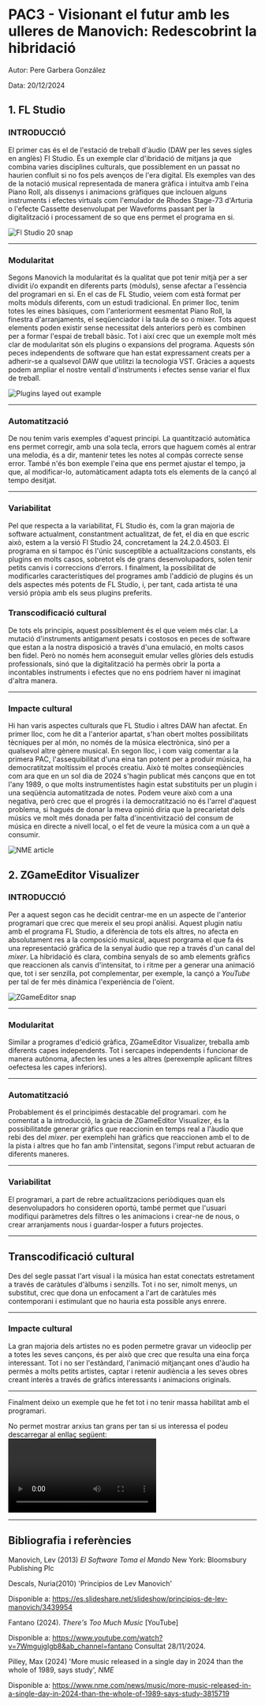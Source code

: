# PAC3 - Visionant el futur amb les ulleres de Manovich: Redescobrint la hibridació


Autor: Pere Garbera González


Data: 20/12/2024


## 1. FL Studio 
### INTRODUCCIÓ
El primer cas és el de l'estació de treball d'àudio (DAW per les seves sigles en anglès) Fl Studio. És un exemple clar d'ibridació  de mitjans ja que combina varies disciplines culturals, que possiblement en un passat no haurien confluit si no fos pels avenços de l'era  digital. 
Els exemples van des de la notació musical representada de manera gràfica i intuitva amb l'eina Piano Roll, als dissenys i animacions gràfiques que inclouen alguns instruments i efectes virtuals com l'emulador de Rhodes Stage-73 d'Arturia o l'efecte Cassette desenvolupat per Waveforms passant per la digitalització i processament de so que ens permet el programa en si.

![Fl Studio 20 snap](https://github.com/Pere43/PAC3_Manovich_Reloaded/blob/e4e5dcdfc28eb7b0e0c8abb9791419e1e8b5d3c5/snap%20FL.JPG)

---

### Modularitat
Segons Manovich la  modularitat és  la qualitat que pot  tenir mitjà per a ser dividit i/o expandit en diferents parts (mòduls), sense afectar a l'essència del programari en si. En el cas de FL Studio, veiem com està format per molts mòduls diferents, com un  estudi  tradicional. En primer lloc, tenim totes les eines bàsiques, com l'anteriorment eesmentat Piano Roll, la finestra d'arranjaments, el seqüenciador i la taula de so o mixer.  Tots aquest elements poden existir sense necessitat dels anteriors però es combinen per a formar l'espai de treball bàsic. 
Tot i així  crec que un exemple molt més clar de modularitat són els plugins o expansions del programa. Aquests són peces independents de software que han estat expressament creats per a adherir-se  a qualsevol DAW que utilitzi la tecnologia VST. Gràcies a aquests podem ampliar el nostre ventall d'instruments i efectes sense variar el flux de treball.

![Plugins layed out example](https://github.com/Pere43/PAC3_Manovich_Reloaded/blob/7bdcf48ec725cd5c4d1946bdd2018f0e69ec97a0/Cassette%20%2B%20stage73%20snap.JPG)

---

### Automatització
De nou  tenim varis exemples d'aquest principi. 
La quantització automàtica ens permet corregir, amb una sola tecla, errors que haguem comès al entrar una melodia, és a dir, mantenir tetes les notes al compàs correcte sense error. També n'és bon exemple l'eina que ens permet ajustar el tempo, ja que, al modificar-lo, automàticament adapta tots els elements de la cançó al tempo desitjat.

---

### Variabilitat
Pel que respecta  a la variabilitat, FL Studio és, com la gran majoria de software actualment, constantment actualitzat, de fet, el dia en que escric això, estem a la versió Fl Studio 24, concretament la 24.2.0.4503. 
El programa en si  tampoc és l'únic susceptible a actualitzacions constants, els plugins en molts casos, sobretot  els de grans desenvolupadors, solen tenir petits canvis i correccions d'errors. I finalment, la possibilitat de modificarles característiques del programes amb l'addició de plugins és un dels aspectes més potents de FL Studio, i, per tant, cada artista té una  versió pròpia  amb  els seus plugins preferits.

### Transcodificació cultural
De tots els principis, aquest possiblement és el que veiem més clar. La mutació d'instruments antigament pesats i costosos en peces de software que estan a la nostra disposició a través d'una emulació, en molts casos ben fidel. Però no només hem aconseguit emular velles glòries dels estudis professionals, sinó que la digitalització ha permès obrir la porta a incontables instruments i efectes que no ens podriem haver ni imaginat d'altra manera.

---

### Impacte  cultural
Hi han varis aspectes culturals  que FL Studio i altres DAW han afectat. En primer lloc, com he dit a l'anterior apartat, s'han obert moltes possibilitats tècniques per al món, no només de la música electrònica, sinó per a qualsevol altre gènere musical.
En segon lloc, i com vaig comentar a la primera PAC, l'assequibilitat d'una eina tan  potent per a produir  música, ha democratitzat moltíssim el procés creatiu. Això   té moltes conseqüències com ara que en un sol dia de 2024 s'hagin publicat  més cançons que en tot l'any 1989, o que molts instrumentistes hagin estat substituits per un plugin i una seqüència automatitzada de notes. Podem veure això com a una negativa, però crec que el progrés i la democratització no és l'arrel d'aquest problema, si hagués de donar la meva opinió diria que la precarietat dels músics ve molt més donada per falta d'incentivització del consum de música  en directe  a nivell local, o el fet de veure la música com a un què a consumir. 

![NME article](https://github.com/Pere43/PAC3_Manovich_Reloaded/blob/2e07160007ddc2f8503effc401c4fc88e23b1f5d/article.JPG)


## 2. ZGameEditor Visualizer

### INTRODUCCIÓ
Per a aquest segon cas he decidit centrar-me en un aspecte de l'anterior programari que crec que mereix  el seu propi anàlisi. Aquest plugin natiu amb el programa FL Studio, a diferència de tots els altres, no afecta en  absolutament res a la composició musical, aquest porgrama el que fa és una representació  gràfica de la senyal àudio que rep a través d'un canal del _mixer_. La hibridació és clara, combina senyals de so amb elements gràfics que reaccionen als canvis d'intensitat, to i ritme  per a generar una animació que, tot i ser senzilla, pot complementar,  per exemple, la cançó a _YouTube_ per tal de fer més dinàmica  l'experiència de l'oïent.

![ZGameEditor snap](https://github.com/Pere43/PAC3_Manovich_Reloaded/blob/ee525b7c19f5039c5924c175f1a536ae94ec085c/ZGameEditor%20snap.JPG)

---
### Modularitat
Similar a programes d'edició gràfica, ZGameEditor Visualizer, treballa amb diferents capes independents. Tot i sercapes independents i  funcionar de manera autònoma, afecten les unes a les altres  (perexemple aplicant filtres oefectesa les capes inferiors).

---

### Automatització
Probablement és el principimés destacable del programari. com he comentat a la introducció, la gràcia de ZGameEditor  Visualizer, és la possibilitatde generar gràfics que reaccionin en temps real a l'àudio que rebi des del _mixer_. per exemplehi han gràfics que reaccionen amb el to de la pista i altres que ho fan amb l'intensitat, segons l'imput rebut actuaran de diferents maneres.

---

### Variabilitat
El programari, a part de rebre actualitzacions periòdiques quan els desenvolupadors  ho consideren  oportú, també permet que l'usuari modifiqui paràmetres dels filtres o les animacions i crear-ne de nous, o crear arranjaments nous i guardar-losper a futurs  projectes.

---

## Transcodificació cultural
Des del  segle passat l'art visual  i la música han estat conectats estretament  a través de caràtules  d'àlbums i senzills. Tot i no ser, nimolt menys, un substitut, crec que dona un enfocament a l'art de caràtules més contemporani i estimulant que  no hauria  esta  possible anys enrere. 

---

### Impacte cultural
La gran majoria dels artistes no es  poden permetre gravar un videoclip per a totes les seves cançons, és per  això que  crec que resulta  una eina força interessant. Tot i no ser l'estàndard, l'animació mitjançant ones d'àudio  ha permès a molts petits artistes, captar i retenir audiència a les seves obres  creant interès a través de gràfics interessants i animacions originals. 

---

Finalment  deixo un exemple que he fet tot i no tenir  massa habilitat amb el programari. 

No permet mostrar arxius tan grans per tan si us interessa el podeu descarregar al enllaç següent:
![Vídeo utilitzant el visualizer](https://github.com/Pere43/PAC3_Manovich_Reloaded/blob/6f650526d457f540922e0739cf4a1b8af9bbb23c/proves%20PAC3.mp4)

---

## Bibliografia i referències

Manovich, Lev (2013) _El Software Toma el Mando_ New York: Bloomsbury Publishing Plc



Descals, Nuria(2010) 'Principios de Lev Manovich'

Disponible a: https://es.slideshare.net/slideshow/principios-de-lev-manovich/3439954




Fantano (2024). _There's Too Much Music_ [YouTube] 

Disponible a: https://www.youtube.com/watch?v=7WmgujgIgb8&ab_channel=fantano Consultat 28/11/2024. 




Pilley, Max (2024) 'More music released in a single day in 2024 than the whole of 1989, says study', _NME_ 

Disponible a: https://www.nme.com/news/music/more-music-released-in-a-single-day-in-2024-than-the-whole-of-1989-says-study-3815719
